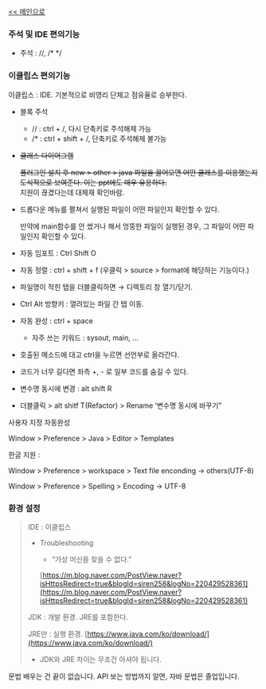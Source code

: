 [<< 메인으로](https://github.com/AtomicLiquors/Java_Wiki_Chb/blob/main/Readme.md)

### 주석 및 IDE 편의기능

- 주석 : //, /* */

### 이클립스 편의기능

이클립스 : IDE. 기본적으로 비영리 단체고 점유율로 승부한다.

- 블록 주석
    - // : ctrl + /, 다시 단축키로 주석해제 가능
    - /* : ctrl + shift + /, 단축키로 주석해제 불가능

- ~~클래스 다이어그램~~
    
    ~~플러그인 설치 후 new > other >
    java 파일을 끌어오면 어떤 클래스를 이용했는지 도식적으로 보여준다.
    이는 ppt에도 매우 유용하다.~~  
    지원이 끊겼다는데 대체재 확인바람. 
    
- 드롭다운 메뉴를 펼쳐서 실행된 파일이 어떤 파일인지 확인할 수 있다.
    
    
    
    만약에 main함수를 안 썼거나 해서 엉뚱한 파일이 실행된 경우,
    그 파일이 어떤 파일인지 확인할 수 있다.
    

- 자동 임포트 : Ctrl Shift O
- 자동 정렬 : ctrl +  shift + f
(우클릭 > source > format에 해당하는 기능이다.)
- 파일명이 적힌 탭을 더블클릭하면 → 디렉토리 창 열기/닫기.
- Ctrl Alt 방향키 : 열려있는 파일 간 탭 이동.
- 자동 완성 : ctrl + space
    - 자주 쓰는 키워드 : sysout, main, ...
- 호출된 메소드에 대고 ctrl을 누르면 선언부로 올라간다.
- 코드가 너무 길다면 좌측 +, - 로 일부 코드를 숨길 수 있다.

- 변수명 동시에 변경 : alt shift R

- 더블클릭 > alt shitf T(Refactor) > Rename ‘변수명 동시에 바꾸기”
    
사용자 지정 자동완성 

Window > Preference > Java > Editor > Templates

한글 지원 : 

Window > Preference > workspace > Text file enconding → others(UTF-8)

Window > Preference > Spelling > Encoding → UTF-8

### 환경 설정

> IDE : 이클립스
> 
> - Troubleshooting
>     - “가상 머신을 찾을 수 없다.”
>     
>     [https://m.blog.naver.com/PostView.naver?isHttpsRedirect=true&blogId=siren258&logNo=220429528361](https://m.blog.naver.com/PostView.naver?isHttpsRedirect=true&blogId=siren258&logNo=220429528361)
>     
> 
> JDK : 개발 환경. JRE를 포함한다.
> 
> JRE만 : 실행 환경. [https://www.java.com/ko/download/](https://www.java.com/ko/download/)
> 
>  * JDK와 JRE 차이는 무조건 아셔야 됩니다.
> 

문법 배우는 건 끝이 없습니다. API 보는 방법까지 알면, 자바 문법은 졸업입니다.
